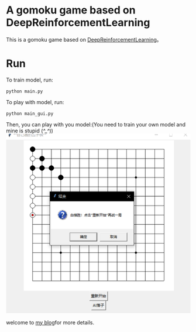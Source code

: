 # A gomoku game based on DeepReinforcementLearning
This is a gomoku game based on [DeepReinforcementLearning](http://link.zhihu.com/?target=https%3A//github.com/AppliedDataSciencePartners/DeepReinforcementLearning)。

# Run
To train model, run:

    python main.py

To play with model, run:

    python main_gui.py

Then, you can play with you model:(You need to train your own model and mine is stupid (*^_^*))
![board](https://github.com/lianziqt/gomokuOnDeepReinforcementLearning/blob/master/board.png)


welcome to [my blog](www.balthasar.cn)for more details.